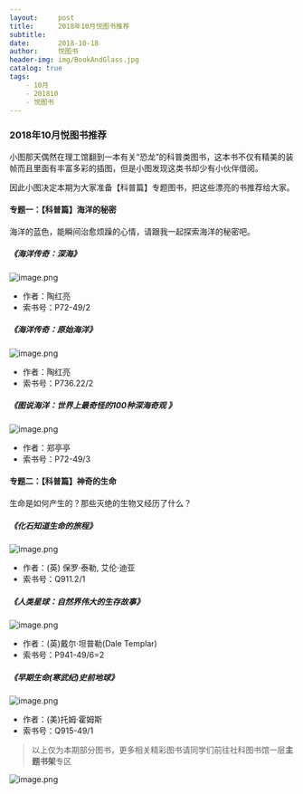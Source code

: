 ```yaml
---
layout:     post
title:      2018年10月悦图书推荐
subtitle:
date:       2018-10-18
author:     悦图书
header-img: img/BookAndGlass.jpg
catalog: true
tags:
    - 10月
    - 201810
    - 悦图书
---
```




### 2018年10月悦图书推荐

小图那天偶然在理工馆翻到一本有关“恐龙”的科普类图书，这本书不仅有精美的装帧而且里面有丰富多彩的插图，但是小图发现这类书却少有小伙伴借阅。

因此小图决定本期为大家准备【科普篇】专题图书，把这些漂亮的书推荐给大家。

#### 专题一：【科普篇】海洋的秘密

 海洋的蓝色，能瞬间治愈烦躁的心情，请跟我一起探索海洋的秘密吧。

##### 《海洋传奇：深海》

![image.png](https://upload-images.jianshu.io/upload_images/14513432-8b46774aaa47385a.png?imageMogr2/auto-orient/strip%7CimageView2/2/w/1240)




- 作者：陶红亮
- 索书号：P72-49/2



##### 《海洋传奇：原始海洋》

![image.png](https://upload-images.jianshu.io/upload_images/14513432-df7b33d1b7f8ddff.png?imageMogr2/auto-orient/strip%7CimageView2/2/w/1240)




- 作者：陶红亮
- 索书号：P736.22/2 



##### 《图说海洋：世界上最奇怪的100种深海奇观  》

![image.png](https://upload-images.jianshu.io/upload_images/14513432-2ddddce012fd4726.png?imageMogr2/auto-orient/strip%7CimageView2/2/w/1240)



- 作者：郑亭亭
- 索书号：P72-49/3


#### 专题二：【科普篇】神奇的生命

生命是如何产生的？那些灭绝的生物又经历了什么？

##### 《化石知道生命的旅程》

![image.png](https://upload-images.jianshu.io/upload_images/14513432-6e8411dd80a3fc27.png?imageMogr2/auto-orient/strip%7CimageView2/2/w/1240)



- 作者：(英) 保罗·泰勒, 艾伦·迪亚
- 索书号：Q911.2/1 


##### 《人类星球：自然界伟大的生存故事》

![image.png](https://upload-images.jianshu.io/upload_images/14513432-88b2a2a0e83c816c.png?imageMogr2/auto-orient/strip%7CimageView2/2/w/1240)



- 作者：(英)戴尔·坦普勒(Dale Templar)
- 索书号：P941-49/6=2



##### 《早期生命(寒武纪)史前地球》

![image.png](https://upload-images.jianshu.io/upload_images/14513432-992fb981a0fff846.png?imageMogr2/auto-orient/strip%7CimageView2/2/w/1240)



- 作者：(美)托姆·霍姆斯
- 索书号：Q915-49/1 

> 以上仅为本期部分图书，更多相关精彩图书请同学们前往社科图书馆一层**主题书架**专区

![image.png](https://upload-images.jianshu.io/upload_images/14513432-b0e47f00865d5318.png?imageMogr2/auto-orient/strip%7CimageView2/2/w/1240)



